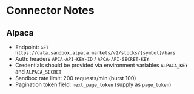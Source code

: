 # Connector Notes

## Alpaca

* Endpoint: `GET https://data.sandbox.alpaca.markets/v2/stocks/{symbol}/bars`
* Auth: headers `APCA-API-KEY-ID` / `APCA-API-SECRET-KEY`
* Credentials should be provided via environment variables `ALPACA_KEY` and `ALPACA_SECRET`
* Sandbox rate limit: 200 requests/min (burst 100)
* Pagination token field: `next_page_token` (supply as `page_token`)
